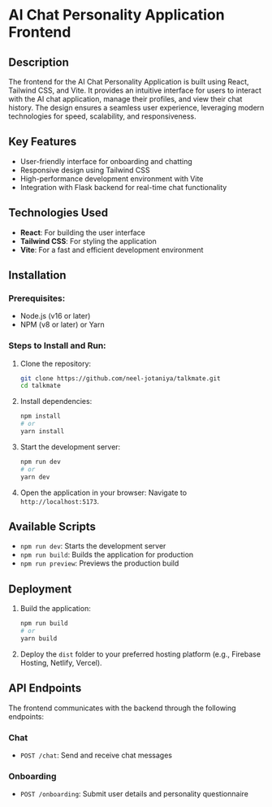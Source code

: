 # AI Chat Personality Application Frontend

## Description
The frontend for the AI Chat Personality Application is built using React, Tailwind CSS, and Vite. It provides an intuitive interface for users to interact with the AI chat application, manage their profiles, and view their chat history. The design ensures a seamless user experience, leveraging modern technologies for speed, scalability, and responsiveness.

## Key Features
- User-friendly interface for onboarding and chatting
- Responsive design using Tailwind CSS
- High-performance development environment with Vite
- Integration with Flask backend for real-time chat functionality


## Technologies Used
- **React**: For building the user interface
- **Tailwind CSS**: For styling the application
- **Vite**: For a fast and efficient development environment

## Installation

### Prerequisites:
- Node.js (v16 or later)
- NPM (v8 or later) or Yarn

### Steps to Install and Run:
1. Clone the repository:
   ```bash
   git clone https://github.com/neel-jotaniya/talkmate.git
   cd talkmate
   ```

2. Install dependencies:
   ```bash
   npm install
   # or
   yarn install
   ```

3. Start the development server:
   ```bash
   npm run dev
   # or
   yarn dev
   ```

4. Open the application in your browser:
   Navigate to `http://localhost:5173`.


## Available Scripts
- `npm run dev`: Starts the development server
- `npm run build`: Builds the application for production
- `npm run preview`: Previews the production build

## Deployment
1. Build the application:
   ```bash
   npm run build
   # or
   yarn build
   ```

2. Deploy the `dist` folder to your preferred hosting platform (e.g., Firebase Hosting, Netlify, Vercel).

## API Endpoints
The frontend communicates with the backend through the following endpoints:

### Chat
- `POST /chat`: Send and receive chat messages

### Onboarding
- `POST /onboarding`: Submit user details and personality questionnaire
